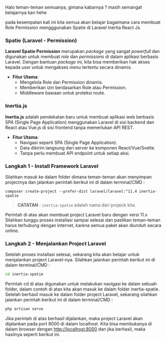 Halo teman-teman semuanya, gimana kabarnya ? masih semangat belajarnya kan hehe

pada kesempatan kali ini kita semua akan belajar bagaimana cara membuat Role Permission mengggunakan Spatie di Laravel Inertia React Js.
<h3>Spatie (Laravel - Permission)</h3>
<p><strong>Laravel Spatie Permission</strong> merupakan <em>package</em> yang sangat <em>powerfull</em> dan digunakan untuk membuat <em>role</em> dan <em>permissions</em> di dalam aplikasi berbasis Laravel. Dengan bantuan <em>package</em> ini, kita bisa memberikan hak akses kepada <em>user</em> untuk mengakses <em>menu</em> tertentu secara dinamis.</p>

- **Fitur Utama**:
  - Mengelola Role dan Permission dinamis.
  - Memberikan izin berdasarkan Role atau Permission.
  - Middleware bawaan untuk proteksi route.


<h3> Inertia.js</h3>
 <p><strong>Inertia.js</strong> adalah pendekatan baru untuk membuat aplikasi web berbasis SPA (Single Page Application) menggunakan Laravel di sisi backend dan React atau Vue.js di sisi frontend tanpa memerlukan API REST.</p>

- **Fitur Utama**:
  - Navigasi seperti SPA (Single Page Application).
  - Data dikirim langsung dari server ke komponen React/Vue/Svelte.
  - Tanpa perlu membuat API endpoint untuk setiap aksi.



<h3>Langkah 1 - Install Framework Laravel</h3>

Silahkan masuk ke dalam folder dimana teman-teman akan menyimpan projectnya dan jalankan perintah berikut ini di dalam terminal/CMD :
``` 
composer create-project --prefer-dist laravel/laravel:^11.4 inertia-spatie 
```

> **CATATAN** : `inertia-spatie` adalah nama dari projeck kita.

Perintah di atas akan membuat project Laravel baru dengan versi 11.x Silahkan tunggu proses installasi sampai selesai dan pastikan teman-teman harus terhubung dengan internet, karena semua paket akan diunduh secara online.

### Langkah 2 - Menjalankan Project Laravel

Setelah proses installasi selesai, sekarang kita akan belajar untuk menjalankan project Laravel-nya. Silahkan jalankan perintah berikut ini di dalam terminal/CMD :



```bash
cd inertia-spatie
```

Perintah cd di atas digunakan untuk melakukan navigasi ke dalam sebuah folder, dalam contoh di atas kita akan masuk ke dalam folder inertia-spatie. Setelah berhasil masuk ke dalam folder project Laravel, sekarang silahkan jalankan perintah berikut ini di dalam terminal/CMD :



```php
php artisan serve
```

Jika perintah di atas berhasil dijalankan, maka project Laravel akan dijalankan pada port 8000 di dalam localhost. Kita bisa membukanya di dalam browser dengan [http://localhost:8000](http://localhost:8000/) dan jika berhasil, maka hasilnya seperti berikut ini.

